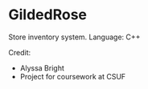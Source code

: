 # GildedRose

Store inventory system.
Language: C++

Credit:
- Alyssa Bright
- Project for coursework at CSUF
